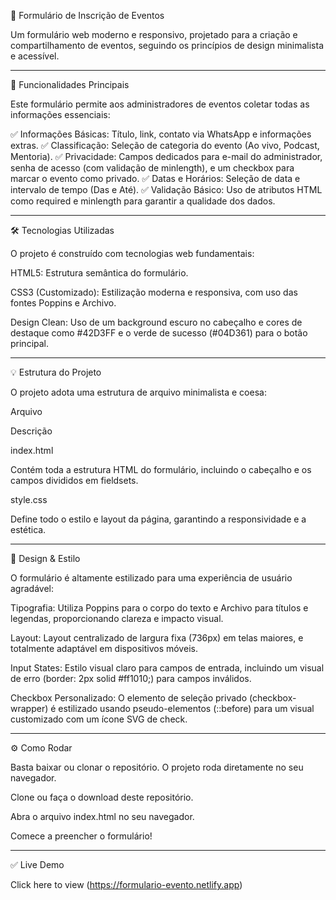 📝 Formulário de Inscrição de Eventos

Um formulário web moderno e responsivo, projetado para a criação e compartilhamento de eventos, seguindo os princípios de design minimalista e acessível.

<hr>

🚀 Funcionalidades Principais

Este formulário permite aos administradores de eventos coletar todas as informações essenciais:

✅ Informações Básicas: Título, link, contato via WhatsApp e informações extras.
✅ Classificação: Seleção de categoria do evento (Ao vivo, Podcast, Mentoria).
✅ Privacidade: Campos dedicados para e-mail do administrador, senha de acesso (com validação de minlength), e um checkbox para marcar o evento como privado.
✅ Datas e Horários: Seleção de data e intervalo de tempo (Das e Até).
✅ Validação Básico: Uso de atributos HTML como required e minlength para garantir a qualidade dos dados.

<hr>

🛠️ Tecnologias Utilizadas

O projeto é construído com tecnologias web fundamentais:

HTML5: Estrutura semântica do formulário.

CSS3 (Customizado): Estilização moderna e responsiva, com uso das fontes Poppins e Archivo.

Design Clean: Uso de um background escuro no cabeçalho e cores de destaque como #42D3FF e o verde de sucesso (#04D361) para o botão principal.

<hr>

💡 Estrutura do Projeto

O projeto adota uma estrutura de arquivo minimalista e coesa:

Arquivo

Descrição

index.html

Contém toda a estrutura HTML do formulário, incluindo o cabeçalho e os campos divididos em fieldsets.

style.css

Define todo o estilo e layout da página, garantindo a responsividade e a estética.

<hr>

🎨 Design & Estilo

O formulário é altamente estilizado para uma experiência de usuário agradável:

Tipografia: Utiliza Poppins para o corpo do texto e Archivo para títulos e legendas, proporcionando clareza e impacto visual.

Layout: Layout centralizado de largura fixa (736px) em telas maiores, e totalmente adaptável em dispositivos móveis.

Input States: Estilo visual claro para campos de entrada, incluindo um visual de erro (border: 2px solid #ff1010;) para campos inválidos.

Checkbox Personalizado: O elemento de seleção privado (checkbox-wrapper) é estilizado usando pseudo-elementos (::before) para um visual customizado com um ícone SVG de check.

<hr>

⚙️ Como Rodar

Basta baixar ou clonar o repositório. O projeto roda diretamente no seu navegador.

Clone ou faça o download deste repositório.

Abra o arquivo index.html no seu navegador.

Comece a preencher o formulário!

<hr>

✅ Live Demo

Click here to view (https://formulario-evento.netlify.app)
